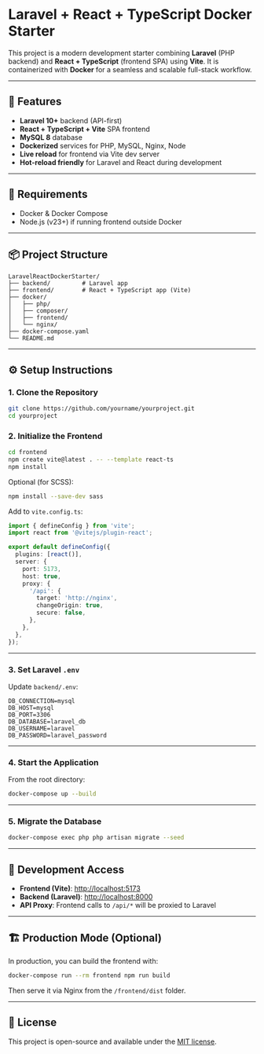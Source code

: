 # Laravel + React + TypeScript Docker Starter

This project is a modern development starter combining **Laravel** (PHP backend) and **React + TypeScript** (frontend SPA) using **Vite**. It is containerized with **Docker** for a seamless and scalable full-stack workflow.

---

## 🚀 Features

- **Laravel 10+** backend (API-first)
- **React + TypeScript + Vite** SPA frontend
- **MySQL 8** database
- **Dockerized** services for PHP, MySQL, Nginx, Node
- **Live reload** for frontend via Vite dev server
- **Hot-reload friendly** for Laravel and React during development

---

## 🧰 Requirements

- Docker & Docker Compose
- Node.js (v23+) if running frontend outside Docker

---

## 📦 Project Structure

```
LaravelReactDockerStarter/
├── backend/         # Laravel app
├── frontend/        # React + TypeScript app (Vite)
├── docker/
│   ├── php/
│   ├── composer/
│   ├── frontend/
│   └── nginx/
├── docker-compose.yaml
└── README.md
```

---

## ⚙️ Setup Instructions

### 1. Clone the Repository

```bash
git clone https://github.com/yourname/yourproject.git
cd yourproject
```

### 2. Initialize the Frontend

```bash
cd frontend
npm create vite@latest . -- --template react-ts
npm install
```

Optional (for SCSS):

```bash
npm install --save-dev sass
```

Add to `vite.config.ts`:

```ts
import { defineConfig } from 'vite';
import react from '@vitejs/plugin-react';

export default defineConfig({
  plugins: [react()],
  server: {
    port: 5173,
    host: true,
    proxy: {
      '/api': {
        target: 'http://nginx',
        changeOrigin: true,
        secure: false,
      },
    },
  },
});
```

---

### 3. Set Laravel `.env`

Update `backend/.env`:

```env
DB_CONNECTION=mysql
DB_HOST=mysql
DB_PORT=3306
DB_DATABASE=laravel_db
DB_USERNAME=laravel
DB_PASSWORD=laravel_password
```

---

### 4. Start the Application

From the root directory:

```bash
docker-compose up --build
```

---

### 5. Migrate the Database

```bash
docker-compose exec php php artisan migrate --seed
```

---

## 🧪 Development Access

- **Frontend (Vite)**: [http://localhost:5173](http://localhost:5173)
- **Backend (Laravel)**: [http://localhost:8000](http://localhost:8000)
- **API Proxy**: Frontend calls to `/api/*` will be proxied to Laravel

---

## 🏗 Production Mode (Optional)

In production, you can build the frontend with:

```bash
docker-compose run --rm frontend npm run build
```

Then serve it via Nginx from the `/frontend/dist` folder.

---

## 📝 License

This project is open-source and available under the [MIT license](https://opensource.org/licenses/MIT).
